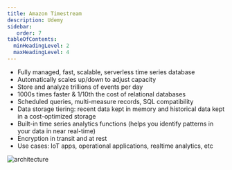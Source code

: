 ```yaml
---
title: Amazon Timestream
description: Udemy
sidebar:
   order: 7
tableOfContents:
  minHeadingLevel: 2
  maxHeadingLevel: 4
---
```


- Fully managed, fast, scalable, serverless time series database
- Automatically scales up/down to adjust capacity
- Store and analyze trillions of events per day
- 1000s times faster & 1/10th the cost of relational databases
- Scheduled queries, multi-measure records, SQL compatibility
- Data storage tiering: recent data kept in memory and historical data kept in a cost-optimized storage
- Built-in time series analytics functions (helps you identify patterns in your data in near real-time)
- Encryption in transit and at rest
- Use cases: IoT apps, operational applications, realtime analytics, etc

![architecture](/img/ts-arch.png)
